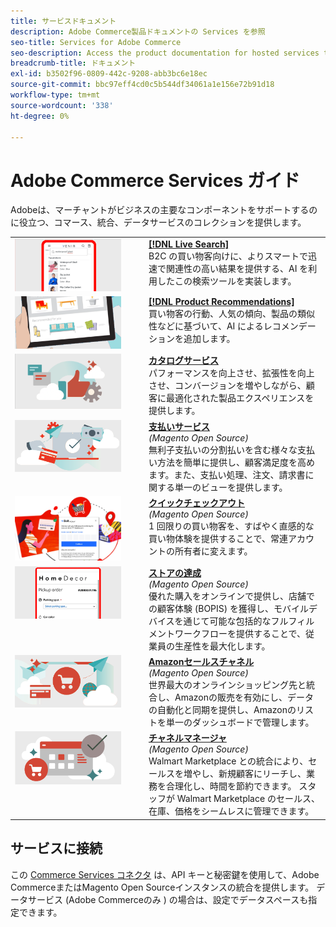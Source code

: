 ```yaml
---
title: サービスドキュメント
description: Adobe Commerce製品ドキュメントの Services を参照
seo-title: Services for Adobe Commerce
seo-description: Access the product documentation for hosted services that help Adobe Commerce and Magento Open Source merchants support key components of their business.
breadcrumb-title: ドキュメント
exl-id: b3502f96-0809-442c-9208-abb3bc6e18ec
source-git-commit: bbc97eff4cd0c5b544df34061a1e156e72b91d18
workflow-type: tm+mt
source-wordcount: '338'
ht-degree: 0%

---
```


# Adobe Commerce Services ガイド

Adobeは、マーチャントがビジネスの主要なコンポーネントをサポートするのに役立つ、コマース、統合、データサービスのコレクションを提供します。

<table>
<tr>
  <td valign="top" width="200">
      <img alt="[!DNL Live Search]" src="assets/live-search.png" width="170px"/></td>
   <td valign="top"><a href="https://experienceleague.adobe.com/docs/commerce-merchant-services/live-search/overview.html"><strong>[!DNL Live Search]</strong></a>  
    <div>B2C の買い物客向けに、よりスマートで迅速で関連性の高い結果を提供する、AI を利用したこの検索ツールを実装します。</div>
  </td>
   </tr>
<tr>
   <td valign="top" width="200">
       <img alt="[!UICONTROL Product Recommendations]" src="assets/product-recs.png" width="170px"/></td>
   <td valign="top">
   <a href="https://experienceleague.adobe.com/docs/commerce-merchant-services/product-recommendations/overview.html"><strong>[!DNL Product Recommendations]</strong></a>
    <div>買い物客の行動、人気の傾向、製品の類似性などに基づいて、AI によるレコメンデーションを追加します。</div>
  </td>
   </tr>
<tr>
    <td valign="top" width="200px">
       <img alt="カタログサービス" src="assets/catalog-service.png" width="170px"></td>
   <td valign="top"><a href="https://experienceleague.adobe.com/docs/commerce-merchant-services/catalog-service/guide-overview.html"> <strong>カタログサービス</strong></a> <br>
    <div>パフォーマンスを向上させ、拡張性を向上させ、コンバージョンを増やしながら、顧客に最適化された製品エクスペリエンスを提供します。</div>
  </td>
   </tr>
<tr>
  <td valign="top" width="200px">
    <img alt="支払いサービス" src="assets/payment-services.png" width="170px"/></td>
   <td valign="top"><a href="https://experienceleague.adobe.com/docs/commerce-merchant-services/payment-services/guide-overview.html"><strong>支払いサービス</strong></a>  <br><em>(Magento Open Source)</em>
    <div>無利子支払いの分割払いを含む様々な支払い方法を簡単に提供し、顧客満足度を高めます。また、支払い処理、注文、請求書に関する単一のビューを提供します。</div>
  </td>
    </tr>
<tr>
  <td valign="top" width="200px">
    <img alt="クイックチェックアウト" src="assets/quick-checkout.png" width="170px"/></td>
   <td valign="top"><a href="https://experienceleague.adobe.com/docs/commerce-merchant-services/quick-checkout/overview.html"><strong>クイックチェックアウト</strong></a>  <br><em>(Magento Open Source)</em>
    <div>1 回限りの買い物客を、すばやく直感的な買い物体験を提供することで、常連アカウントの所有者に変えます。</div>
  </td>
    </tr>
<tr>
    <td valign="top">
       <img alt="ストアの達成" src="assets/store-fulfillment-landing-graphic.png" width="170px"/></td>
   <td valign="top"><a href="https://experienceleague.adobe.com/docs/commerce-merchant-services/store-fulfillment/guide-overview.html"> <strong>ストアの達成</strong></a> <br><em>(Magento Open Source)</em>
    <div>優れた購入をオンラインで提供し、店舗での顧客体験 (BOPIS) を獲得し、モバイルデバイスを通じて可能な包括的なフルフィルメントワークフローを提供することで、従業員の生産性を最大化します。</div>
  </td>
   </tr>
<tr>
    <td valign="top" width="200px">
       <img alt="AmazonSales Channel" src="assets/amazon-channel.png" width="170px"></td>
   <td valign="top"><a href="https://experienceleague.adobe.com/docs/commerce-channels/amazon/guide-overview.html"> <strong>Amazonセールスチャネル</strong></a> <br><em>(Magento Open Source)</em>
    <div>世界最大のオンラインショッピング先と統合し、Amazonの販売を有効にし、データの自動化と同期を提供し、Amazonのリストを単一のダッシュボードで管理します。</div>
  </td>
   </tr>
<tr>
    <td valign="top">
       <img alt="[!DNL Channel Manager]" src="assets/channel-manager.png" width="170px"></td>
   <td valign="top"><a href="https://experienceleague.adobe.com/docs/commerce-channels/channel-manager/guide-overview.html"> <strong>チャネルマネージャ</strong></a> <br><em>(Magento Open Source)</em>
    <div>Walmart Marketplace との統合により、セールスを増やし、新規顧客にリーチし、業務を合理化し、時間を節約できます。 スタッフが Walmart Marketplace のセールス、在庫、価格をシームレスに管理できます。</div>
  </td>
   </tr>
</table>

## サービスに接続

この [Commerce Services コネクタ](saas.md) は、API キーと秘密鍵を使用して、Adobe CommerceまたはMagento Open Sourceインスタンスの統合を提供します。 データサービス (Adobe Commerceのみ ) の場合は、設定でデータスペースも指定できます。
